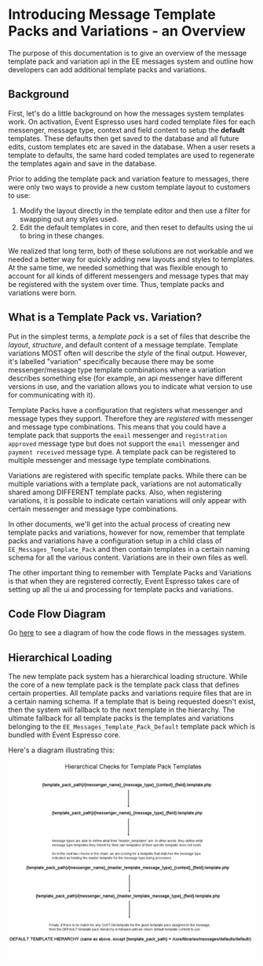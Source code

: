 # Introducing Message Template Packs and Variations - an Overview

The purpose of this documentation is to give an overview of the message template pack and variation api in the EE messages system and outline how developers can add additional template packs and variations.

## Background

First, let's do a little background on how the messages system templates work.  On activation, Event Espresso uses hard coded template files for each messenger, message type, context and field content to setup the **default** templates.  These defaults then get saved to the database and all future edits, custom templates etc are saved in the database.  When a user resets a template to defaults, the same hard coded templates are used to regenerate the templates again and save in the database.

Prior to adding the template pack and variation feature to messages,  there were only two ways to provide a new custom template layout to customers to use:

1. Modify the layout directly in the template editor and then use a filter for swapping out any styles used.
2. Edit the default templates in core, and then reset to defaults using the ui to bring in these changes.

We realized that long term, both of these solutions are not workable and we needed a better way for quickly adding new layouts and styles to templates.  At the same time, we needed something that was flexible enough to account for all kinds of different messengers and message types that may be registered with the system over time.  Thus, template packs and variations were born.

## What is a Template Pack vs. Variation?

Put in the simplest terms, a *template pack* is a set of files that describe the *layout*, *structure*, and default content of a message template.  Template variations MOST often will describe the *style* of the final output.  However, it's labelled "variation" specifically because there may be some messenger/message type template combinations where a variation describes something else (for example, an api messenger have different versions in use, and the variation allows you to indicate what version to use for communicating with it).

Template Packs have a configuration that registers what messenger and message types they support.  Therefore they are *registered* with messenger and message type combinations.  This means that you could have a template pack that supports the `email` messenger and `registration approved` message type but does not support the `email `messenger and `payment received` message type.  A template pack can be registered to multiple messenger and message type template combinations.

Variations are registered with specific template packs.  While there can be multiple variations with a template pack, variations are not automatically shared among DIFFERENT template packs.  Also, when registering variations, it is possible to indicate certain variations will only appear with certain messenger and message type combinations.

In other documents, we'll get into the actual process of creating new template packs and variations, however for now, remember that template packs and variations have a configuration setup in a child class of `EE_Messages_Template_Pack` and then contain templates in a certain naming schema for all the various content.   Variations are in their own files as well.

The other important thing to remember with Template Packs and Variations is that when they are registered correctly,  Event Espresso takes care of setting up all the ui and processing for template packs and variations.

## Code Flow Diagram

Go [here](code-flow-diagram.md) to see a diagram of how the code flows in the messages system.

## Hierarchical Loading

The new template pack system has a hierarchical loading structure.  While the core of a new template pack is the template pack class that defines certain properties.  All template packs and variations require files that are in a certain naming schema.  If a template that is being requested doesn't exist, then the system will fallback to the next template in the hierarchy.  The ultimate fallback for all template packs is the templates and variations belonging to the `EE_Messages_Template_Pack_Default` template pack which is bundled with Event Espresso core.

Here's a diagram illustrating this:

![Message Templates Heirarchy](../images/message-templates-heirarchy.png)

